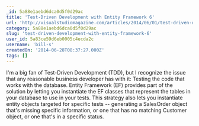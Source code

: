 ```yaml
---
_id: 5a88e1aebd6dca0d5f0d29ac
title: 'Test-Driven Development with Entity Framework 6'
url: 'http://visualstudiomagazine.com/articles/2014/06/01/test-driven-development.aspx'
category: 5a88e1aebd6dca0d5f0d29ac
slug: 'test-driven-development-with-entity-framework-6'
user_id: 5a83ce59d6eb0005c4ecda2c
username: 'bill-s'
createdOn: '2014-06-28T08:37:27.000Z'
tags: []
---
```


I'm a big fan of Test-Driven Development (TDD), but I recognize the issue that any reasonable business developer has with it: Testing the code that works with the database. Entity Framework (EF) provides part of the solution by letting you instantiate the EF classes that represent the tables in your database to use in your tests. This strategy also lets you instantiate entity objects targeted for specific tests -- generating a SalesOrder object that's missing specific information, or one that has no matching Customer object, or one that's in a specific status.
